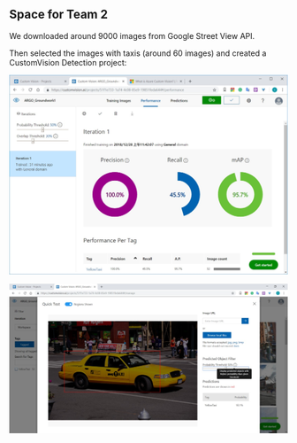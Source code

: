 ## Space for Team 2

We downloaded around 9000 images from Google Street View API.

Then selected the images with taxis (around 60 images) and created a CustomVision Detection project:

![image](Taxis_Model.jpg)

![image](Test_Model.jpg)

